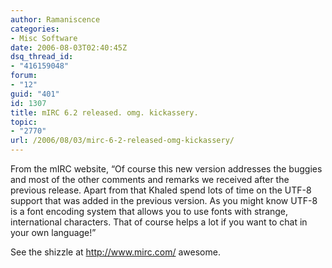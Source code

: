 ```yaml
---
author: Ramaniscence
categories:
- Misc Software
date: 2006-08-03T02:40:45Z
dsq_thread_id:
- "416159048"
forum:
- "12"
guid: "401"
id: 1307
title: mIRC 6.2 released. omg. kickassery.
topic:
- "2770"
url: /2006/08/03/mirc-6-2-released-omg-kickassery/
---
```


From the mIRC website, &#8220;Of course this new version addresses the buggies and most of the other comments and remarks we received after the previous release. Apart from that Khaled spend lots of time on the UTF-8 support that was added in the previous version. As you might know UTF-8 is a font encoding system that allows you to use fonts with strange, international characters. That of course helps a lot if you want to chat in your own language!&#8221;
  
See the shizzle at http://www.mirc.com/ awesome.